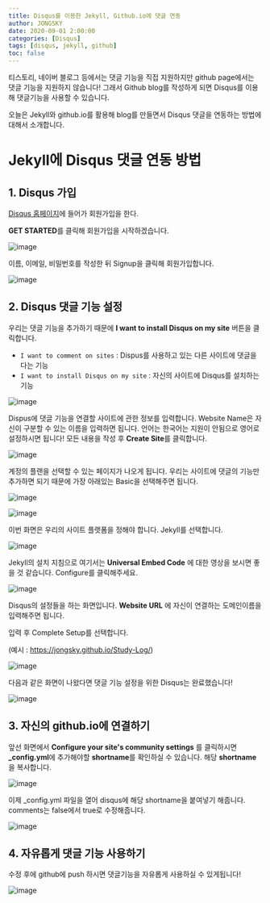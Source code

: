 ```yaml
---
title: Disqus를 이용한 Jekyll, Github.io에 댓글 연동
author: JONGSKY
date: 2020-09-01 2:00:00
categories: [Disqus]
tags: [disqus, jekyll, github]
toc: false
---
```


티스토리, 네이버 블로그 등에서는 댓글 기능을 직접 지원하지만 github page에서는 댓글 기능을 지원하지 않습니다! 그래서 Github blog를 작성하게 되면 Disqus를 이용해 댓글기능을 사용할 수 있습니다.

오늘은 Jekyll와 github.io를 활용해 blog를 만들면서 Disqus 댓글을 연동하는 방법에 대해서 소개합니다.

# Jekyll에 Disqus 댓글 연동 방법

## 1. Disqus 가입

[Disqus 홈페이지](https://disqus.com/)에 들어가 회원가입을 한다. 

**GET STARTED**를 클릭해 회원가입을 시작하겠습니다.

![image](https://user-images.githubusercontent.com/40276516/91740705-a1f2a900-ebee-11ea-83a8-a8c94dd0cf67.png)

이름, 이메일, 비밀번호를 작성한 뒤 Signup을 클릭해 회원가입합니다.

![image](https://user-images.githubusercontent.com/40276516/91741124-378e3880-ebef-11ea-974d-157f59456ad9.png)

## 2. Disqus 댓글 기능 설정

우리는 댓글 기능을 추가하기 때문에 **I want to install Disqus on my site** 버튼을 클릭합니다.

- ```I want to comment on sites``` : Dispus를 사용하고 있는 다른 사이트에 댓글을 다는 기능
- ```I want to install Disqus on my site``` : 자신의 사이트에 Disqus를 설치하는 기능

![image](https://user-images.githubusercontent.com/40276516/91741304-7de39780-ebef-11ea-90a3-528218723a04.png)

Dispus에 댓글 기능을 연결할 사이트에 관한 정보를 입력합니다. Website Name은 자신이 구분할 수 있는 이름을 입력하면 됩니다. 언어는 한국어는 지원이 안됨으로 영어로 설정하시면 됩니다! 모든 내용을 작성 후 **Create Site**를 클릭합니다.

![image](https://user-images.githubusercontent.com/40276516/91742016-87b9ca80-ebf0-11ea-8616-036d9480e2fc.png)

계정의 플랜을 선택할 수 있는 페이지가 나오게 됩니다. 우리는 사이트에 댓글의 기능만 추가하면 되기 때문에 가장 아래있는 Basic을 선택해주면 됩니다.

![image](https://user-images.githubusercontent.com/40276516/91742299-0878c680-ebf1-11ea-9a4a-38394da1d4d8.png)

![image](https://user-images.githubusercontent.com/40276516/91742481-4aa20800-ebf1-11ea-988f-1fd75b19c348.png)

이번 화면은 우리의 사이트 플랫폼을 정해야 합니다. Jekyll를 선택합니다.

![image](https://user-images.githubusercontent.com/40276516/91742524-5b527e00-ebf1-11ea-83fa-4d0e8f86ce1a.png)

Jekyll의 설치 지침으로 여기서는 **Universal Embed Code** 에 대한 영상을 보시면 좋을 것 같습니다. Configure를 클릭해주세요.

![image](https://user-images.githubusercontent.com/40276516/91742669-90f76700-ebf1-11ea-9d3d-e5fb83c76214.png)

Disqus의 설정들을 하는 화면입니다.
**Website URL** 에 자신이 연결하는 도메인이름을 입력해주면 됩니다.

입력 후 Complete Setup를 선택합니다.

(예시 : https://jongsky.github.io/Study-Log/)

![image](https://user-images.githubusercontent.com/40276516/91742799-cc923100-ebf1-11ea-9048-2944f61c5467.png)

다음과 같은 화면이 나왔다면 댓글 기능 설정을 위한 Disqus는 완료했습니다!

![image](https://user-images.githubusercontent.com/40276516/91743106-43c7c500-ebf2-11ea-8217-2deaae500c81.png)

## 3. 자신의 github.io에 연결하기

앞선 화면에서 **Configure your site's community settings** 를 클릭하시면 **_config.yml**에 추가해야할 **shortname**를 확인하실 수 있습니다. 해당 **shortname**을 복사합니다.

![image](https://user-images.githubusercontent.com/40276516/91743412-b8026880-ebf2-11ea-9240-dd5c29d068ad.png)

이제 _config.yml 파일을 열어 disqus에 해당 shortname을 붙여넣기 해줍니다. comments는 false에서 true로 수정해줍니다.

![image](https://user-images.githubusercontent.com/40276516/91743515-e97b3400-ebf2-11ea-8848-d866b7daa700.png)

## 4. 자유롭게 댓글 기능 사용하기

수정 후에 github에 push 하시면 댓글기능을 자유롭게 사용하실 수 있게됩니다!

![image](https://user-images.githubusercontent.com/40276516/91743843-6ad2c680-ebf3-11ea-8032-b2a786d4685b.png)


